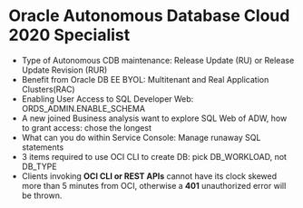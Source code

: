 # Oracle Autonomous Database Cloud 2020 Specialist

- Type of Autonomous CDB maintenance: Release Update (RU) or Release Update Revision (RUR)
- Benefit from Oracle DB EE BYOL: Multitenant and Real Application Clusters(RAC) 
- Enabling User Access to SQL Developer Web: ORDS_ADMIN.ENABLE_SCHEMA
- A new joined Business analysis want to explore SQL Web of ADW, how to grant access: chose the longest 
- What can you do within Service Console: Manage runaway SQL statements
- 3 items required to use OCI CLI to create DB: pick DB_WORKLOAD, not DB_TYPE
- Clients invoking **OCI CLI or REST APIs** cannot have its clock skewed more than 5 minutes from OCI, otherwise a **401** unauthorized error will be thrown.
